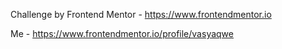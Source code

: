 Challenge by Frontend Mentor - https://www.frontendmentor.io

Me - https://www.frontendmentor.io/profile/vasyaqwe